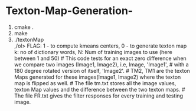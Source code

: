 # Texton-Map-Generation-
<ol>
<li>cmake .</li>
<li>make</li>
<li>./textonMap <FLAG> <k> <N></li>
,/ol>
 FLAG: 1 - to compute kmeans centers, 0 - to generate texton map
 k: no of dictionary words,
 N: Num of training images to use (here between 1 and 50)
# This code tests for an exact zero difference when we compare two images (Image1, Image2), i.e, Image, 'Image1',
# with a 180 degree rotated version of itself, 'Image2'.
# TM2, TM1 are the texton Maps generated for these images(Image1, Image2) where the texton map is flipped as well.
# The file tm.txt stores all the image values, texton Map values and the difference between the two texton maps. 
# The file FR.txt gives the filter responses for every training and testing image. 
